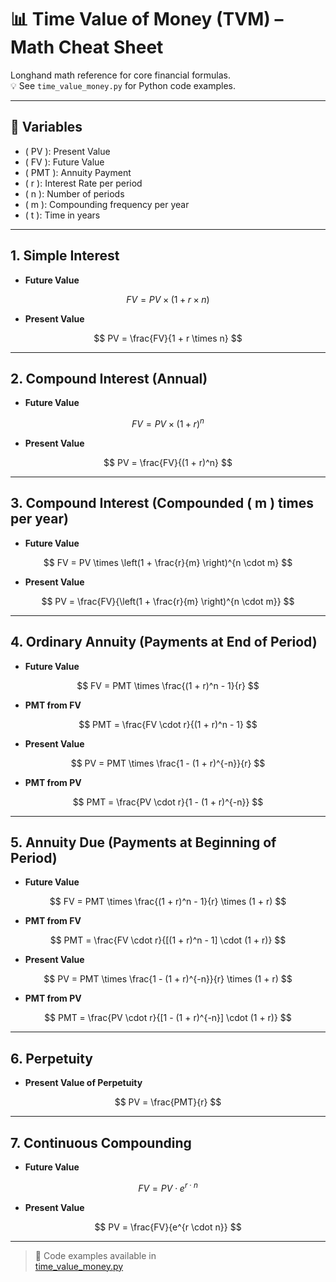 # 📊 Time Value of Money (TVM) – Math Cheat Sheet

Longhand math reference for core financial formulas.  
💡 See `time_value_money.py` for Python code examples.

---

## 📌 Variables

- \( PV \): Present Value  
- \( FV \): Future Value  
- \( PMT \): Annuity Payment  
- \( r \): Interest Rate per period  
- \( n \): Number of periods  
- \( m \): Compounding frequency per year  
- \( t \): Time in years  

---

## 1. Simple Interest

- **Future Value**

$$
FV = PV \times (1 + r \times n)
$$

- **Present Value**

$$
PV = \frac{FV}{1 + r \times n}
$$

---

## 2. Compound Interest (Annual)

- **Future Value**

$$
FV = PV \times (1 + r)^n
$$

- **Present Value**

$$
PV = \frac{FV}{(1 + r)^n}
$$

---

## 3. Compound Interest (Compounded \( m \) times per year)

- **Future Value**

$$
FV = PV \times \left(1 + \frac{r}{m} \right)^{n \cdot m}
$$

- **Present Value**

$$
PV = \frac{FV}{\left(1 + \frac{r}{m} \right)^{n \cdot m}}
$$

---

## 4. Ordinary Annuity (Payments at End of Period)

- **Future Value**

$$
FV = PMT \times \frac{(1 + r)^n - 1}{r}
$$

- **PMT from FV**

$$
PMT = \frac{FV \cdot r}{(1 + r)^n - 1}
$$

- **Present Value**

$$
PV = PMT \times \frac{1 - (1 + r)^{-n}}{r}
$$

- **PMT from PV**

$$
PMT = \frac{PV \cdot r}{1 - (1 + r)^{-n}}
$$

---

## 5. Annuity Due (Payments at Beginning of Period)

- **Future Value**

$$
FV = PMT \times \frac{(1 + r)^n - 1}{r} \times (1 + r)
$$

- **PMT from FV**

$$
PMT = \frac{FV \cdot r}{[(1 + r)^n - 1] \cdot (1 + r)}
$$

- **Present Value**

$$
PV = PMT \times \frac{1 - (1 + r)^{-n}}{r} \times (1 + r)
$$

- **PMT from PV**

$$
PMT = \frac{PV \cdot r}{[1 - (1 + r)^{-n}] \cdot (1 + r)}
$$

---

## 6. Perpetuity

- **Present Value of Perpetuity**

$$
PV = \frac{PMT}{r}
$$

---

## 7. Continuous Compounding

- **Future Value**

$$
FV = PV \cdot e^{r \cdot n}
$$

- **Present Value**

$$
PV = \frac{FV}{e^{r \cdot n}}
$$

---

> 📎 Code examples available in  
> [time_value_money.py](time_value_money.py)

